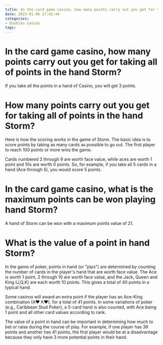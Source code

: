 ```yaml
---
title: In the card game casino, how many points carry out you get for taking all of points in the hand Storm
date: 2023-01-06 17:41:44
categories:
- Doubleu Casino
tags:
---
```



#  In the card game casino, how many points carry out you get for taking all of points in the hand Storm?

 If you take all the points in a hand of Casino, you will get 3 points.

#  How many points carry out you get for taking all of points in the hand Storm?

Here is how the scoring works in the game of Storm. The basic idea is to score points by taking as many cards as possible to go out. The first player to reach 100 points or more wins the game.

Cards numbered 2 through 9 are worth face value, while aces are worth 1 point and 10s are worth 0 points. So, for example, if you take all 5 cards in a hand (Ace through 5), you would score 5 points.

#  In the card game casino, what is the maximum points can be won playing hand Storm?

A hand of Storm can be won with a maximum points value of 21.

#  What is the value of a point in hand Storm?

In the game of poker, points in hand (or "pips") are determined by counting the number of cards in the player's hand that are worth face value. The Ace is worth 1 point, 2 through 10 are worth face value, and the Jack, Queen and King (J,Q,K) are each worth 10 points. This gives a total of 40 points in a typical hand.

Some casinos will award an extra point if the player has an Ace-King combination (A♥ K♥), for a total of 41 points. In some variations of poker (e.g., Caribbean Stud Poker), a 5-card hand is also counted, with Ace being 1 point and all other card values according to rank.

The value of a point in hand can be important in determining how much to bet or raise during the course of play. For example, if one player has 39 points and another has 41 points, the first player would be at a disadvantage because they only have 3 more potential points in their hand.